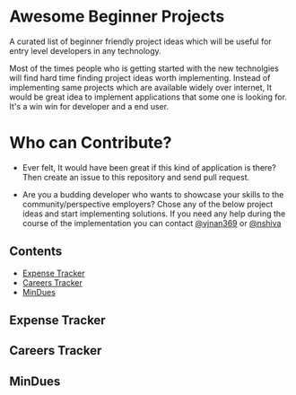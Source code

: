 # Awesome Beginner Projects
A curated list of beginner friendly project ideas which will be useful for entry level developers in any technology.

Most of the times people who is getting started with the new technolgies will find hard time finding project ideas worth implementing. Instead of implementing same projects which are available widely over internet, It would be great idea to implement applications that some one is looking for. It's a win win for developer and a end user.

# Who can Contribute?


* Ever felt, It would have been great if this kind of application is there? Then create an issue to this repository and send pull request.

* Are you a budding developer who wants to showcase your skills to the community/perspective employers? Chose any of the below project ideas and start implementing solutions. If you need any help during the course of the implementation you can contact [@vjnan369](https://www.linkedin.com/in/jnaneshwarvuyyala/) or [@nshiva](https://www.linkedin.com/in/shiva-nandyala/)


## Contents


- [Expense Tracker](#expense-tracker)
- [Careers Tracker](#careers-tracker)
- [MinDues](#min-dues)

## Expense Tracker

## Careers Tracker

## MinDues
